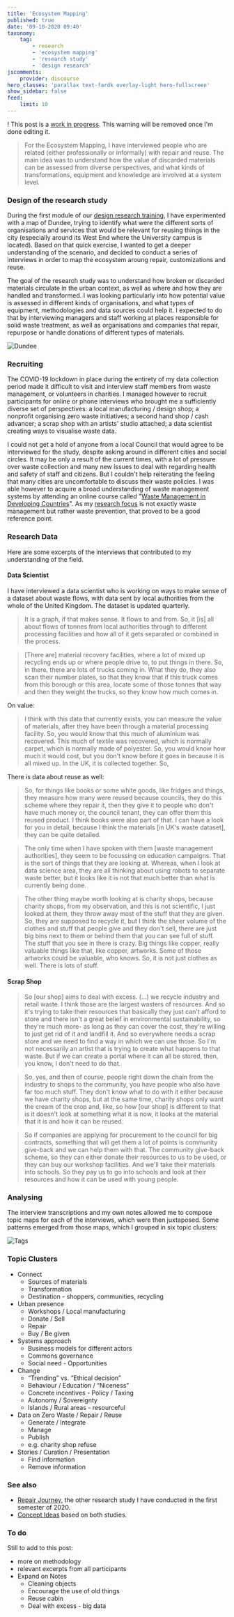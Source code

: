```yaml
---
title: 'Ecosystem Mapping'
published: true
date: '09-10-2020 09:40'
taxonomy:
    tag:
        - research
        - 'ecosystem mapping'
        - 'research study'
        - 'design research'
jscomments:
    provider: discourse
hero_classes: 'parallax text-fardk overlay-light hero-fullscreen'
show_sidebar: false
feed:
    limit: 10
---
```


! This post is a [work in progress](#todo). This warning will be removed once I'm done editing it.

> For the Ecosystem Mapping, I have interviewed people who are related (either professionally or informally) with repair and reuse. The main idea was to understand how the value of discarded materials can be assessed from diverse perspectives, and what kinds of transformations, equipment and knowledge are involved at a system level.

### Design of the research study

During the first module of our [design research training](../design-research), I have experimented with a map of Dundee, trying to identify what were the different sorts of organisations and services that would be relevant for reusing things in the city (especially around its West End where the University campus is located). Based on that quick exercise, I wanted to get a deeper understanding of the scenario, and decided to conduct a series of interviews in order to map the ecosystem aroung repair, customizations and reuse.

The goal of the research study was to understand how broken or discarded materials circulate in the urban context, as well as where and how they are handled and transformed. I was looking particularly into how potential value is assessed in different kinds of organisations, and what types of equipment, methodologies and data sources could help it. I expected to do that by interviewing managers and staff working at places responsible for solid waste treatment, as well as organisations and companies that repair, repurpose or handle donations of different types of materials.

![Dundee](dundee-map.png)

### Recruiting

The COVID-19 lockdown in place during the entirety of my data collection period made it difficult to visit and interview staff members from waste management, or volunteers in charities. I managed however to recruit participants for online or phone interviews who brought me a sufficiently diverse set of perspectives: a local manufacturing / design shop; a nonprofit organising zero waste initiatives; a second hand shop / cash advancer; a scrap shop with an artists' studio attached; a data scientist creating ways to visualise waste data.

I could not get a hold of anyone from a local Council that would agree to be interviewed for the study, despite asking around in different cities and social circles. It may be only a result of the current times, with a lot of pressure over waste collection and many new issues to deal with regarding health and safety of staff and citizens. But I couldn't help reiterating the feeling that many cities are uncomfortable to discuss their waste policies. I was able however to acquire a broad understanding of waste management systems by attending an online course called "[Waste Management in Developing Countries](https://www.coursera.org/learn/solid-waste-management)". As my [research focus](../focus) is not exactly waste management but rather waste prevention, that proved to be a good reference point.

### Research Data

Here are some excerpts of the interviews that contributed to my understanding of the field.

#### Data Scientist

I have interviewed a data scientist who is working on ways to make sense of a dataset about waste flows, with data sent by local authorities from the whole of the United Kingdom. The dataset is updated quarterly.

> It is a graph, if that makes sense. It flows to and from. So, it \[is\] all about flows of tonnes from local authorities through to different processing facilities and how all of it gets separated or combined in the process.

> \[There are\] material recovery facilities, where a lot of mixed up recycling ends up or where people drive to, to put things in there. So, in there, there are lots of trucks coming in. What they do, they also scan their number plates, so that they know that if this truck comes from this borough or this area, locate some of those tonnes that way and then they weight the trucks, so they know how much comes in.

On value:

> I think with this data that currently exists, you can measure the value of materials, after they have been through a material processing facility. So, you would know that this much of aluminium was recovered. This much of textile was recovered, which is normally carpet, which is normally made of polyester. So, you would know how much it would cost, but you don't know before it goes in because it is all mixed up. In the UK, it is collected together.
So,

There is data about reuse as well:

> So, for things like books or some white goods, like fridges and things, they measure how many were reused because councils, they do this scheme where they repair it, then they give it to people who don't have much money or, the council tenant, they can offer them this reused product. I think books were also part of that. I can have a look for you in detail, because I think the materials \[in UK's waste dataset\], they can be quite detailed.

> The only time when I have spoken with them \[waste management authorities\], they seem to be focussing on education campaigns. That is the sort of things that they are looking at. Whereas, when I look at data science area, they are all thinking about using robots to separate waste better, but it looks like it is not that much better than what is currently being done.

> The other thing maybe worth looking at is charity shops, because charity shops, from my observation, and this is not scientific, I just looked at them, they throw away most of the stuff that they are given. So, they are supposed to recycle it, but I think the sheer volume of the clothes and stuff that people give and they don't sell, there are just big bins next to them or behind them that you can see full of stuff. The stuff that you see in there is crazy.
Big things like copper, really valuable things like that, like copper, artworks. Some of those artworks could be valuable, who knows. So, it is not just clothes as well. There is lots of stuff.


#### Scrap Shop

> So \[our shop\] aims to deal with excess. (...) we recycle industry and retail waste. I think those are the largest wasters of resources. And so it's trying to take their resources that basically they just can't afford to store and there isn't a great belief in environmental sustainability, so they're much more- as long as they can cover the cost, they're willing to just get rid of it and landfill it.
> And so everywhere needs a scrap store and we need to find a way in which we can use those. So I'm not necessarily an artist that is trying to create what happens to that waste. But if we can create a portal where it can all be stored, then, you know, I don't need to do that.


> So, yes, and then of course, people right down the chain from the industry to shops to the community, you have people who also have far too much stuff. They don't know what to do with it either because we have charity shops, but at the same time, charity shops only want the cream of the crop and, like, so how \[our shop\] is different to that is it doesn't look at something what it is now, it looks at the material that it is and how it can be reused.

> So if companies are applying for procurement to the council for big contracts, something that will get them a lot of points is community give-back and we can help them with that. The community give-back scheme, so they can either donate their resources to us to be used, or they can buy our workshop facilities. And we'll take their materials into schools. So they pay us to go into schools and look at their resources and how it can be used with young people.





### Analysing

The interview transcriptions and my own notes allowed me to compose topic maps for each of the interviews, which were then juxtaposed. Some patterns emerged from those maps, which I grouped in six topic clusters:

![Tags](tags.jpg)

### Topic Clusters

* Connect
  * Sources of materials
  * Transformation
  * Destination - shoppers, communities, recycling
* Urban presence
  * Workshops / Local manufacturing
  * Donate / Sell
  * Repair
  * Buy / Be given
* Systems approach
  * Business models for different actors
  * Commons governance
  * Social need - Opportunities
* Change
  * “Trending” vs. “Ethical decision”
  * Behaviour / Education / “Niceness”
  * Concrete incentives - Policy / Taxing
  * Autonomy / Sovereignty
  * Islands / Rural areas - resourceful
* Data on Zero Waste / Repair / Reuse
  * Generate / Integrate
  * Manage
  * Publish
  * e.g. charity shop refuse
* Stories / Curation / Presentation
  * Find information
  * Remove information

### See also

* [Repair Journey](../repair-journey), the other research study I have conducted in the first semester of 2020.
* [Concept Ideas](../../concepts) based on both studies.

<a id="todo"></a>

### To do

Still to add to this post:

- more on methodology
- relevant excerpts from all participants
- Expand on Notes
  - Cleaning objects
  - Encourage the use of old things
  - Reuse cabin
  - Deal with excess - big data
